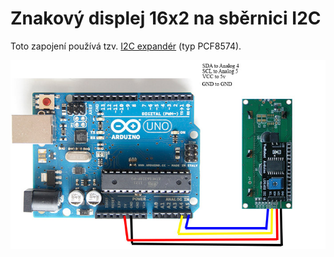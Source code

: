 Znakový displej 16x2 na sběrnici I2C
===========================================

Toto zapojení používá tzv. [I2C expandér](http://s.click.aliexpress.com/e/fUnEeM7) (typ PCF8574). 

![LCD-1602](lcd_1602.jpg "LCD 1602")